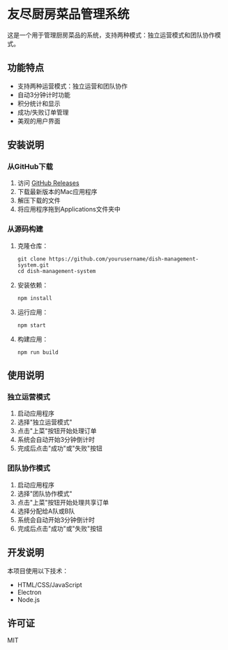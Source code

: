 # 友尽厨房菜品管理系统

这是一个用于管理厨房菜品的系统，支持两种模式：独立运营模式和团队协作模式。

## 功能特点

- 支持两种运营模式：独立运营和团队协作
- 自动3分钟计时功能
- 积分统计和显示
- 成功/失败订单管理
- 美观的用户界面

## 安装说明

### 从GitHub下载

1. 访问 [GitHub Releases](https://github.com/yourusername/dish-management-system/releases)
2. 下载最新版本的Mac应用程序
3. 解压下载的文件
4. 将应用程序拖到Applications文件夹中

### 从源码构建

1. 克隆仓库：
   ```
   git clone https://github.com/yourusername/dish-management-system.git
   cd dish-management-system
   ```

2. 安装依赖：
   ```
   npm install
   ```

3. 运行应用：
   ```
   npm start
   ```

4. 构建应用：
   ```
   npm run build
   ```

## 使用说明

### 独立运营模式

1. 启动应用程序
2. 选择"独立运营模式"
3. 点击"上菜"按钮开始处理订单
4. 系统会自动开始3分钟倒计时
5. 完成后点击"成功"或"失败"按钮

### 团队协作模式

1. 启动应用程序
2. 选择"团队协作模式"
3. 点击"上菜"按钮开始处理共享订单
4. 选择分配给A队或B队
5. 系统会自动开始3分钟倒计时
6. 完成后点击"成功"或"失败"按钮

## 开发说明

本项目使用以下技术：

- HTML/CSS/JavaScript
- Electron
- Node.js

## 许可证

MIT 

